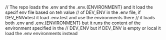 // The repo loads the .env and the .env.{ENVIRONMENT} and it load the specif env file based on teh value
// of DEV_ENV in the .env file, if DEV_ENV=test it load .env.test and use the environments there
// it loads both .env and .env.{ENVIRONMENT} but it runs the content of the environment specified in the
// DEV_ENV but if DEV_ENV is empty or local it load the .env environments instead
